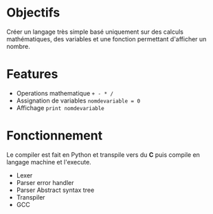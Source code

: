 # Objectifs
Créer un langage très simple basé uniquement sur des calculs mathématiques, des variables et une fonction permettant d'afficher un nombre.

# Features
- Operations mathematique `+ - * /`
- Assignation de variables `nomdevariable = 0`
- Affichage `print nomdevariable`

# Fonctionnement
Le compiler est fait en Python et transpile vers du **C** puis compile en langage machine et l'execute.
- Lexer
- Parser error handler
- Parser Abstract syntax tree
- Transpiler
- GCC